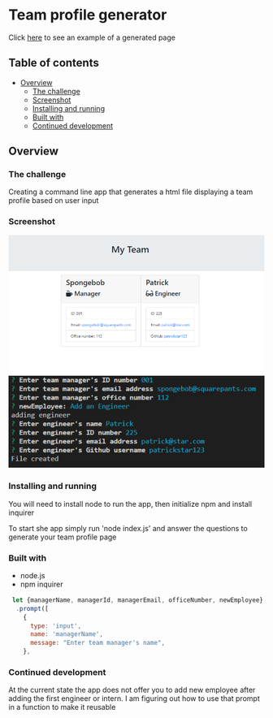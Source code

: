# Team profile generator

Click [here](#https://pandi1813.github.io/Team-profile-generator/) to see an example of a generated page

## Table of contents

- [Overview](#overview)
  - [The challenge](#the-challenge)
  - [Screenshot](#screenshot)
  - [Installing and running](#installing-and-running)
  - [Built with](#built-with)
  - [Continued development](#continued-development)



## Overview

### The challenge

Creating a command line app that generates a html file displaying a team profile based on user input

### Screenshot

![](./assets/images/Screenshot%202023-03-02%20203738.png)
![](./assets/images/Screenshot%202023-03-02%20204758.png)



### Installing and running

You will need to install node to run the app, then initialize npm and install inquirer

To start she app simply run 'node index.js' and answer the questions to generate your team profile page




### Built with

- node.js
- npm inquirer





```js
 let {managerName, managerId, managerEmail, officeNumber, newEmployee} = await inquirer
  .prompt([
    {
      type: 'input',
      name: 'managerName',
      message: "Enter team manager's name",
    },

```


### Continued development

At the current state the app does not offer you to add new employee after adding the first engineer or intern.
I am figuring out how to use that prompt in a function to make it reusable

